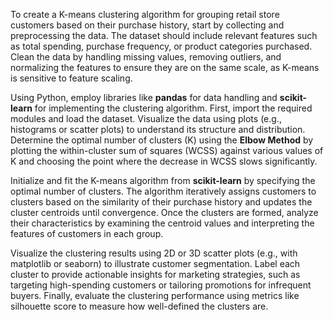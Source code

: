 To create a K-means clustering algorithm for grouping retail store customers based on their purchase history, start by collecting and preprocessing the data. The dataset should include relevant features such as total spending, purchase frequency, or product categories purchased. Clean the data by handling missing values, removing outliers, and normalizing the features to ensure they are on the same scale, as K-means is sensitive to feature scaling.

Using Python, employ libraries like **pandas** for data handling and **scikit-learn** for implementing the clustering algorithm. First, import the required modules and load the dataset. Visualize the data using plots (e.g., histograms or scatter plots) to understand its structure and distribution. Determine the optimal number of clusters (K) using the **Elbow Method** by plotting the within-cluster sum of squares (WCSS) against various values of K and choosing the point where the decrease in WCSS slows significantly.

Initialize and fit the K-means algorithm from **scikit-learn** by specifying the optimal number of clusters. The algorithm iteratively assigns customers to clusters based on the similarity of their purchase history and updates the cluster centroids until convergence. Once the clusters are formed, analyze their characteristics by examining the centroid values and interpreting the features of customers in each group.

Visualize the clustering results using 2D or 3D scatter plots (e.g., with matplotlib or seaborn) to illustrate customer segmentation. Label each cluster to provide actionable insights for marketing strategies, such as targeting high-spending customers or tailoring promotions for infrequent buyers. Finally, evaluate the clustering performance using metrics like silhouette score to measure how well-defined the clusters are.
